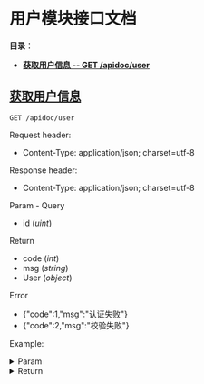 # 用户模块接口文档

**目录**：

* <a href="#获取用户信息"><b>获取用户信息 -- GET /apidoc/user</b></a>

## <a name="获取用户信息" href="#获取用户信息">获取用户信息</a>

`GET /apidoc/user`

Request header:
- Content-Type: application/json; charset=utf-8

Response header:
- Content-Type: application/json; charset=utf-8

Param - Query

* id (*uint*) 

Return

* code (*int*) 
* msg (*string*) 
* User (*object*) 

Error

* {"code":1,"msg":"认证失败"}
* {"code":2,"msg":"校验失败"}

Example:

<details>
<summary>Param</summary>

```json
id=1
```

</details>

<details>
<summary>Return</summary>

```json
{
    "code": 0,
    "msg": "",
    "User": {
        "id": 1,
        "string": "jd"
    }
}
```

</details>


